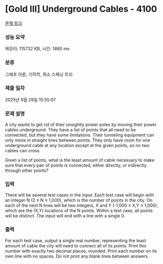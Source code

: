 # [Gold III] Underground Cables - 4100 

[문제 링크](https://www.acmicpc.net/problem/4100) 

### 성능 요약

메모리: 115732 KB, 시간: 1460 ms

### 분류

그래프 이론, 기하학, 최소 스패닝 트리

### 제출 일자

2025년 9월 29일 15:55:07

### 문제 설명

<p>A city wants to get rid of their unsightly power poles by moving their power cables underground. They have a list of points that all need to be connected, but they have some limitations. Their tunneling equipment can only move in straight lines between points. They only have room for one underground cable at any location except at the given points, so no two cables can cross.</p>

<p>Given a list of points, what is the least amount of cable necessary to make sure that every pair of points is connected, either directly, or indirectly through other points?</p>

### 입력 

 <p>There will be several test cases in the input. Each test case will begin with an integer N (2 ≤ N ≤ 1,000), which is the number of points in the city. On each of the next N lines will be two integers, X and Y (-1,000 ≤ X,Y ≤ 1,000), which are the (X,Y) locations of the N points. Within a test case, all points will be distinct. The input will end with a line with a single 0.</p>

### 출력 

 <p>For each test case, output a single real number, representing the least amount of cable the city will need to connect all of its points. Print this number with exactly two decimal places, rounded. Print each number on its own line with no spaces. Do not print any blank lines between answers.</p>

